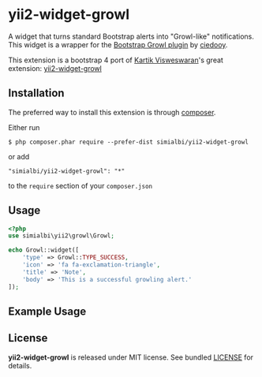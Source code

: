 # yii2-widget-growl

A widget that turns standard Bootstrap alerts into "Growl-like" notifications. This widget is a wrapper for the
[Bootstrap Growl plugin](https://github.com/ciedooy/bootstrap-notify) by [ciedooy](https://github.com/ciedooy).

This extension is a bootstrap 4 port of [Kartik Visweswaran](https://github.com/kartik-v)'s great extension:
[yii2-widget-growl](https://github.com/kartik-v/yii2-widget-growl)

## Installation 

The preferred way to install this extension is through [composer](http://getcomposer.org/download/).

Either run

```
$ php composer.phar require --prefer-dist simialbi/yii2-widget-growl
```

or add 

```
"simialbi/yii2-widget-growl": "*"
```

to the ```require``` section of your `composer.json`

## Usage

```php
<?php
use simialbi\yii2\growl\Growl;

echo Growl::widget([
	'type' => Growl::TYPE_SUCCESS,
	'icon' => 'fa fa-exclamation-triangle',
	'title' => 'Note',
	'body' => 'This is a successful growling alert.'
]);
```


## Example Usage

## License

**yii2-widget-growl** is released under MIT license. See bundled [LICENSE](LICENSE) for details.
